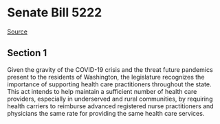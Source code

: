 # Senate Bill 5222

[Source](http://lawfilesext.leg.wa.gov/biennium/2021-22/Xml/Bills/Senate%20Bills/5222.xml)
## Section 1
Given the gravity of the COVID-19 crisis and the threat future pandemics present to the residents of Washington, the legislature recognizes the importance of supporting health care practitioners throughout the state. This act intends to help maintain a sufficient number of health care providers, especially in underserved and rural communities, by requiring health carriers to reimburse advanced registered nurse practitioners and physicians the same rate for providing the same health care services.
